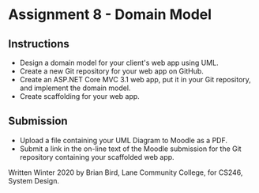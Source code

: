 # Assignment 8 - Domain Model

## Instructions

- Design a domain model for your client's web app using UML.
- Create a new Git repository for your web app on GitHub.
- Create an ASP.NET Core MVC 3.1 web app, put it in your Git repository, and implement the domain model.
- Create scaffolding for your web app.

## Submission

- Upload a file containing your UML Diagram to Moodle as a PDF.
- Submit a link in the on-line text of the Moodle submission for the Git repository containing your scaffolded web app.

  



Written Winter 2020 by  Brian Bird, Lane Community College, for CS246, System Design.